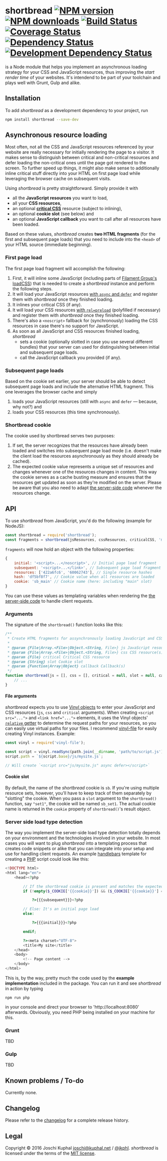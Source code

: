 shortbread [![NPM version][npm-image]][npm-url] [![NPM downloads][npm-downloads]][npm-url] [![Build Status][travis-image]][travis-url] [![Coverage Status][coveralls-image]][coveralls-url] [![Dependency Status][depstat-image]][depstat-url] [![Development Dependency Status][devdepstat-image]][devdepstat-url]
===

is a Node module that helps you implement an asynchronous loading strategy for your CSS and JavaScript resources, thus improving the *start render time* of your websites. It's intendend to be part of your toolchain and plays well with Grunt, Gulp and alike.

Installation
------------

To add *shortbread* as a development dependency to your project, run

```bash
npm install shortbread --save-dev
```

Asynchronous resource loading
-----------------------------
Most often, not all the CSS and JavaScript resources referenced by your website are really necessary for initially rendering the page to a visitor. It makes sense to distinguish between critical and non-critical resources and defer loading the non-critical ones until the page got rendered to the screen. To further speed up things, it might also make sense to additionally inline critical stuff directly into your HTML on first page load while leveraging the browser cache on subsequent visits.

Using *shortbread* is pretty straightforward. Simply provide it with

* all the **JavaScript resources** you want to load,
* all your **CSS resources**,
* an optional **[critical CSS](https://www.smashingmagazine.com/2015/08/understanding-critical-css/)** resource (subject to inlining),
* an optional **cookie slot** (see below) and
* an optional **JavaScript callback** you want to call after all resources have been loaded.

Based on these values, *shortbread* creates **two HTML fragments** (for the first and subsequent page loads) that you need to include into the `<head>` of your HTML source (immediate beginning).


### First page load

The first page load fragment will accomplish the following:

1. First, it will inline some JavaScript (including parts of [Filament Group's loadCSS](https://github.com/filamentgroup/loadCSS)) that is needed to create a *shortbread* instance and perform the following steps.
2. It will load your JavaScript resources [with `async` and `defer`](https://www.igvita.com/2014/05/20/script-injected-async-scripts-considered-harmful/) and register them with *shortbread* once they finished loading.
3. It inlines your critical CSS (if any).
4. It will load your CSS resources [with `rel=preload`](https://www.w3.org/TR/2015/WD-preload-20150721/) (polyfilled if necessary) and register them with *shortbread* once they finished loading.
6. There's also a `<noscript>` fallback for (synchronously) loading the CSS resources in case there's no support for JavaScript.
7. As soon as all JavaScript and CSS resources finished loading, *shortbread*
    * sets a cookie (optionally slotted in case you use several different bundles) that your server can used for distinguishing between initial and subsequent page loads.
    * call the JavaScript callback you provided (if any).


### Subsequent page loads

Based on the cookie set earlier, your server should be able to detect subsequent page loads and include the alternative HTML fragment. This one leverages the browser cache and simply

1. loads your JavaScript resources (still with `async` and `defer` — because, why not?) and
2. loads your CSS resources (this time synchronously).


### Shortbread cookie

The cookie used by shortbread serves two purposes:

1. If set, the server recognizes that the resources have already been loaded and switches into subsequent page load mode (i.e. doesn't make the client load the resources asynchronously as they should already be cached).
2. The expected cookie value represents a unique set of resources and changes whenever one of the resources changes in content. This way the cookie serves as a cache busting measure and ensures that the resources get updated as soon as they're modified on the server. Please be aware that you also need to adapt [the server-side code](#server-side-load-type-detection) whenever the resources change.


API
---

To use *shortbread* from JavaScript, you'd do the following (example for NodeJS):

```js
const shortbread = require('shortbread');
const fragments = shortbread(jsResources, cssResources, criticalCSS, 'main', 'allLoaded');
```

`fragments` will now hold an object with the following properties:

```js
{
    initial: '<script>...</noscript>', // Initial page load fragment
    subsequent: '<script>...</link>', // Subsequent page load fragment
    resources: ['422a6fc6', '60062743'], // Single resource hashes
    hash: 'df5bf8f7', // Cookie value when all resources are loaded
    cookie: 'sb_main' // Cookie name (here: including "main" slot)
}
```

You can use these values as templating variables when rendering the [the server-side code](#server-side-load-type-detection) to handle client requests.

### Arguments

The signature of the `shortbread()` function looks like this:

```js
/**
 * Create HTML fragments for assynchronously loading JavaScript and CSS resources
 *
 * @param {File|Array.<File>|Object.<String, File>} js JavaScript resource(s)
 * @param {File|Array.<File>|Object.<String, File>} css CSS resource(s)
 * @param {File} critical Critical CSS resource
 * @param {String} slot Cookie slot
 * @param {Function|Array|Object} callback Callback(s)
 */
function shortbread(js = [], css = [], critical = null, slot = null, callback = null) {
    // ...
}
```

#### File arguments

*shortbread* expects you to use [Vinyl objects](https://github.com/gulpjs/vinyl) to enter your JavaScript and CSS resources (`js`, `css` and `critical` arguments). When creating `<script src="...">` and `<link href="...">` elements, it uses the Vinyl objects' [`relative` getter](https://github.com/gulpjs/vinyl#filerelative) to determine the request paths for your resources, so you can easily use virtual paths for your files. I recommend [vinyl-file](https://github.com/sindresorhus/vinyl-file) for easily creating Vinyl instances. Example:

```js
const vinyl = require('vinyl-file');

const script = vinyl.readSync(path.join(__dirname, 'path/to/script.js'));
script.path = `${script.base}/js/mysite.js`;

// Will create `<script src="js/mysite.js" async defer></script>`
```

#### Cookie slot

By default, the name of the *shortbread* cookie is `sb`. If you're using multiple resource sets, however, you'll have to keep track of them separately by "slotting" the cookie. When you pass a `slot` argument to the `shortbread()` function, say `"set1"`, the cookie will be named `sb_set1`. The actual cookie name is returned in the `cookie` property of `shortbread()`'s result object.


### Server side load type detection

The way you implement the server-side load type detection totally depends on your environment and the technologies involved in your website. In most cases you will want to plug *shortbread* into a templating process that creates code snippets or alike that you can integrate into your setup and use for handling client requests. An example [handlebars](http://handlebarsjs.com/) template for creating a [PHP](http://php.net/) script could look like this:

```php
<!DOCTYPE html>
<html lang="en">
    <head><?php

        // If the shortbread cookie is present and matches the expected master hash: It's a subsequent page load
        if (!empty($_COOKIE['{{cookie}}']) && ($_COOKIE['{{cookie}}'] === '{{hash}}')):

            ?>{{{subsequent}}}<?php

        // Else: It's an initial page load
        else:

            ?>{{{initial}}}<?php

        endif;

        ?><meta charset="UTF-8">
        <title>My site</title>
    </head>
    <body>
        <!-- Page content -->
    </body>
</html>
```

This is, by the way, pretty much the code used by the **example implementation** included in the package. You can run it and see *shortbread* in action by typing

```
npm run php
```

in your console and direct your browser to 'http://localhost:8080' afterwards. Obviously, you need PHP being installed on your machine for this.


### Grunt

TBD


### Gulp

TBD


Known problems / To-do
----------------------

Currently none.


Changelog
---------

Please refer to the [changelog](CHANGELOG.md) for a complete release history.


Legal
-----
Copyright © 2016 Joschi Kuphal <joschi@kuphal.net> / [@jkphl](https://twitter.com/jkphl). *shortbread* is licensed under the terms of the [MIT license](LICENSE.txt).


[npm-url]: https://npmjs.org/package/shortbread
[npm-image]: https://badge.fury.io/js/shortbread.svg
[npm-downloads]: https://img.shields.io/npm/dm/shortbread.svg

[travis-url]: http://travis-ci.org/jkphl/shortbread
[travis-image]: https://secure.travis-ci.org/jkphl/shortbread.svg

[coveralls-url]: https://coveralls.io/r/jkphl/shortbread
[coveralls-image]: https://img.shields.io/coveralls/jkphl/shortbread.svg

[depstat-url]: https://david-dm.org/jkphl/shortbread#info=dependencies
[depstat-image]: https://david-dm.org/jkphl/shortbread.svg
[devdepstat-url]: https://david-dm.org/jkphl/shortbread#info=devDependencies
[devdepstat-image]: https://david-dm.org/jkphl/shortbread/dev-status.svg

